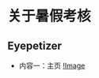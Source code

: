 
# 关于暑假考核

## Eyepetizer

- 内容一：主页
[!Image](https://github.com/Xxxseventea/Eyepetizer/blob/master/image/%E4%B8%BB%E9%A1%B5.gif)
